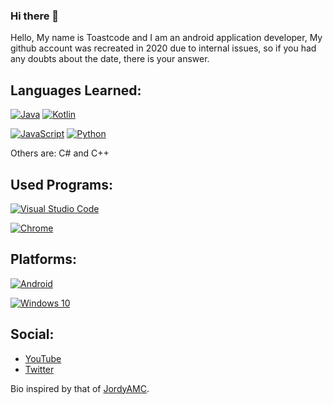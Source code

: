 ### Hi there 👋

Hello, My name is Toastcode and I am an android application developer, My github account was recreated in 2020 due to internal issues, so if you had any doubts about the date, there is your answer.

## Languages Learned:
[![Java](https://img.shields.io/badge/Java-FA6709?style=for-the-badge&logo=java&logoColor=white&labelColor=101010)]()
[![Kotlin](https://img.shields.io/badge/Kotlin-0288D1?style=for-the-badge&logo=kotlin&logoColor=white&labelColor=101010)]()

[![JavaScript](https://img.shields.io/badge/JavaScript-yellow?style=for-the-badge&logo=javascript&logoColor=white&labelColor=101010)]()
[![Python](https://img.shields.io/badge/Python-00BCD4?style=for-the-badge&logo=python&logoColor=white&labelColor=101010)]()

Others are: C# and C++
## Used Programs:
[![Visual Studio Code](https://img.shields.io/badge/VS_Code-35849E?style=for-the-badge&logo=appveyor&logoColor=white&labelColor=101010)]()

[![Chrome](https://img.shields.io/badge/Chrome_for_Devs-F57C00?style=for-the-badge&logo=google&logoColor=white&labelColor=101010)]()

## Platforms:
[![Android](https://img.shields.io/badge/Android-3ED283?style=for-the-badge&logo=android&logoColor=white&labelColor=101010)]()

[![Windows 10](https://img.shields.io/badge/Windows_%2010-0071c5?style=for-the-badge&logo=windows&labelColor=101010)]()

## Social:
- [YouTube](https://www.youtube.com/channel/UCv-eCuY9DcqenZaC3jldErg)
- [Twitter](https://twitter.com/NomixTrs)

Bio inspired by that of [JordyAMC](https://github.com/jordyamc).
